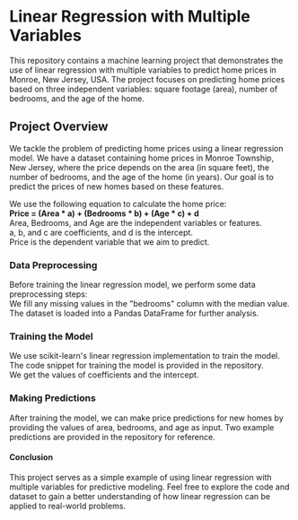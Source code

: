 <h1>Linear Regression with Multiple Variables</h1>

<p>
This repository contains a machine learning project that demonstrates the use of linear regression with multiple variables to predict home prices in Monroe, New Jersey, USA. The project focuses on predicting home prices based on three independent variables: square footage (area), number of bedrooms, and the age of the home.
</p>


<p>
<h2>Project Overview</h2>
We tackle the problem of predicting home prices using a linear regression model. We have a dataset containing home prices in Monroe Township, New Jersey, where the price depends on the area (in square feet), the number of bedrooms, and the age of the home (in years). Our goal is to predict the prices of new homes based on these features.

<br>

We use the following equation to calculate the home price: <br>
<b>Price = (Area * a) + (Bedrooms * b) + (Age * c) + d</b><br>
Area, Bedrooms, and Age are the independent variables or features.<br>
a, b, and c are coefficients, and d is the intercept.<br>
Price is the dependent variable that we aim to predict.
</p>

<p>
<h3>Data Preprocessing</h3>
Before training the linear regression model, we perform some data preprocessing steps:<br>
We fill any missing values in the "bedrooms" column with the median value.<br>
The dataset is loaded into a Pandas DataFrame for further analysis.
</p>

<p>
<h3>Training the Model</h3>
We use scikit-learn's linear regression implementation to train the model.<br> 
The code snippet for training the model is provided in the repository.<br>
We get the values of coefficients and the intercept.
</p>

<p>
<h3>Making Predictions</h3>
After training the model, we can make price predictions for new homes by providing the values of area, bedrooms, and age as input. Two example predictions are provided in the repository for reference.
</p>

<p>
<h4>Conclusion</h4>
This project serves as a simple example of using linear regression with multiple variables for predictive modeling. Feel free to explore the code and dataset to gain a better understanding of how linear regression can be applied to real-world problems. 
</p>

